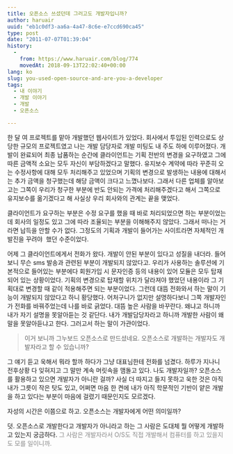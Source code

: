 ```yaml
---
title: 오픈소스 쓰셨던데 그러고도 개발자입니까?
author: haruair
uuid: "eb1c0df3-aa6a-4a47-8c6e-e7ccd690ca45"
type: post
date: "2011-07-07T01:39:04"
history:
  - 
    from: https://www.haruair.com/blog/774
    movedAt: 2018-09-13T22:02:40+00:00
lang: ko
slug: you-used-open-source-and-are-you-a-developer
tags:
  - 내 이야기
  - 개발 이야기
  - 개발
  - 오픈소스

---
```

한 달 여 프로젝트를 맡아 개발했던 웹사이트가 있었다. 회사에서 투입된 인력으로도 상당한 규모의 프로젝트였고 나는 개발 담당자로 개발 미팅도 내 주도 하에 이루어졌다. 개발이 완료되어 최종 납품하는 순간에 클라이언트는 기획 전반의 변경을 요구하였고 그에 따른 금액적 소요는 모두 자신이 부담하겠다고 말했다. 유지보수 계약에 따라 꾸준히 오는 수정사항에 대해 모두 처리해주고 있었으며 기획의 변경으로 발생하는 내용에 대해서는 추가 금액을 청구했는데 해당 금액이 크다고 느꼈나보다. 그래서 다른 업체를 알아보고는 그쪽이 우리가 청구한 부분에 반도 안되는 가격에 처리해주겠다고 해서 그쪽으로 유지보수를 옮기겠다고 해 사실상 우리 회사와의 관계는 끝을 맺었다.

클라이언트가 요구하는 부분은 수정 요구를 했을 때 바로 처리되었으면 하는 부분이었는데 회사의 일정도 있고 그에 따라 조율되는 부분을 이해해주지 않았다. 그래서 떠나는 거라면 납득을 안할 수가 없다. 그정도의 기획과 개발이 들어가는 사이트라면 자체적인 개발진을 꾸려야  했던 수준이었다.

어제 그 클라이언트에게서 전화가 왔다. 개발이 안된 부분이 있다고 성질을 내더라. 들어보니 무슨 sms 발송과 관련된 부분이 개발되지 않았다고. 우리가 사용하는 솔루션에 기본적으로 들어있는 부분에다 회원가입 시 문자인증 등의 내용이 있어 모듈은 모두 탑재되어 있는 상황이었다. 기획의 변경으로 탑재할 위치가 달라져야 했었던 내용이라 그 기획대로 변경할 때 같이 적용해주면 되는 부분이었다. 그런데 대뜸 전화와서 하는 말이 기능이 개발되지 않았다고 하니 황당했다. 어처구니가 없지만 설명하다보니 그쪽 개발자인가 전화를 바꿔주었는데 나를 바로 긁었다. 대뜸 높은 사람을 바꾸란다. 왜냐고 하니까 내가 자기 설명을 못알아듣는 것 같단다. 내가 개발담당자라고 하니까 개발한 사람이 왜 말을 못알아듣냐고 한다. 그러고서 하는 말이 가관이었다.

> 이거 보니까 그누보드 오픈소스로 만드셨네요. 오픈소스로 개발하는 개발자도 개발자라고 할 수 있습니까?

그 얘기 듣고 욱해서 뭐라 할까 하다가 그냥 대표님한테 전화를 넘겼다. 하루가 지나니 전후상황 다 잊혀지고 그 말만 계속 머릿속을 맴돌고 있다. 나도 개발자일까? 오픈소스를 활용하고 있으면 개발자가 아니란 걸까? 사실 더 따지고 들지 못하고 욱한 것은 아직 내가 그릇이 작은 탓도 있고, 어쩌면 마음 한 켠에 내가 아직 학문적인 기반이 얕은 개발을 하고 있다는 부분이 마음에 걸렸기 때문인지도 모르겠다.

자성의 시간은 이쯤으로 하고. 오픈소스는 개발자에게 어떤 의미일까?

덧. 오픈소스로 개발한다고 개발자가 아니라고 하는 그 사람은 도대체 뭘 어떻게 개발하고 있는지 궁금하다. <span style="color: #888888;">그 사람은 개발자라서 O/S도 직접 개발해서 컴퓨터를 하고 있을지도 모를 일이니까.</span>